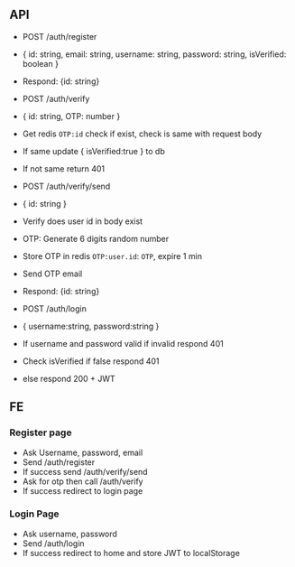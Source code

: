 ## API

-   POST /auth/register
-   { id: string, email: string, username: string, password: string, isVerified: boolean }
-   Respond: {id: string}

-   POST /auth/verify
-   { id: string, OTP: number }
-   Get redis `OTP:id` check if exist, check is same with request body
-   If same update { isVerified:true } to db
-   If not same return 401

-   POST /auth/verify/send
-   { id: string }
-   Verify does user id in body exist
-   OTP: Generate 6 digits random number
-   Store OTP in redis `OTP:user.id`: `OTP`, expire 1 min
-   Send OTP email
-   Respond: {id: string}

-   POST /auth/login
-   { username:string, password:string }
-   If username and password valid if invalid respond 401
-   Check isVerified if false respond 401
-   else respond 200 + JWT

## FE

### Register page

-   Ask Username, password, email
-   Send /auth/register
-   If success send /auth/verify/send
-   Ask for otp then call /auth/verify
-   If success redirect to login page

### Login Page

-   Ask username, password
-   Send /auth/login
-   If success redirect to home and store JWT to localStorage
